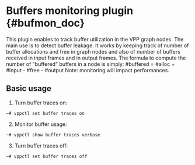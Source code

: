 # Buffers monitoring plugin {#bufmon_doc}

This plugin enables to track buffer utilization in the VPP graph nodes. The
main use is to detect buffer leakage.
It works by keeping track of number of buffer allocations and free in graph
nodes and also of number of buffers received in input frames and in output
frames.
The formula to compute the number of "buffered" buffers in a node is simply:
        #buffered = #alloc + #input - #free - #output
Note: monitoring will impact performances.

## Basic usage
1. Turn buffer traces on:
```
~# vppctl set buffer traces on
```
2. Monitor buffer usage:
```
~# vppctl show buffer traces verbose
```
3. Turn buffer traces off:
```
~# vppctl set buffer traces off
```
